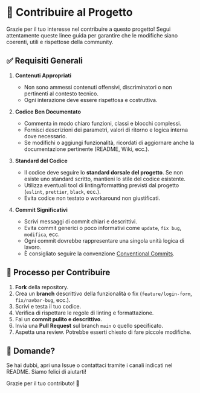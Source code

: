 # 🤝 Contribuire al Progetto

Grazie per il tuo interesse nel contribuire a questo progetto! Segui attentamente queste linee guida per garantire che le modifiche siano coerenti, utili e rispettose della community.

## ✅ Requisiti Generali

1. **Contenuti Appropriati**
   - Non sono ammessi contenuti offensivi, discriminatori o non pertinenti al contesto tecnico.
   - Ogni interazione deve essere rispettosa e costruttiva.

2. **Codice Ben Documentato**
   - Commenta in modo chiaro funzioni, classi e blocchi complessi.
   - Fornisci descrizioni dei parametri, valori di ritorno e logica interna dove necessario.
   - Se modifichi o aggiungi funzionalità, ricordati di aggiornare anche la documentazione pertinente (README, Wiki, ecc.).

3. **Standard del Codice**
   - Il codice deve seguire lo **standard dorsale del progetto**. Se non esiste uno standard scritto, mantieni lo stile del codice esistente.
   - Utilizza eventuali tool di linting/formatting previsti dal progetto (`eslint`, `prettier`, `black`, ecc.).
   - Evita codice non testato o workaround non giustificati.

4. **Commit Significativi**
   - Scrivi messaggi di commit chiari e descrittivi.
   - Evita commit generici o poco informativi come `update`, `fix bug`, `modifica`, ecc.
   - Ogni commit dovrebbe rappresentare una singola unità logica di lavoro.
   - È consigliato seguire la convenzione [Conventional Commits](https://www.conventionalcommits.org/).

## 🚀 Processo per Contribuire

1. **Fork** della repository.
2. Crea un **branch** descrittivo della funzionalità o fix (`feature/login-form`, `fix/navbar-bug`, ecc.).
3. Scrivi e testa il tuo codice.
4. Verifica di rispettare le regole di linting e formattazione.
5. Fai un **commit pulito e descrittivo**.
6. Invia una **Pull Request** sul branch `main` o quello specificato.
7. Aspetta una review. Potrebbe esserti chiesto di fare piccole modifiche.

## 💬 Domande?

Se hai dubbi, apri una Issue o contattaci tramite i canali indicati nel README. Siamo felici di aiutarti!

Grazie per il tuo contributo! 🙌
